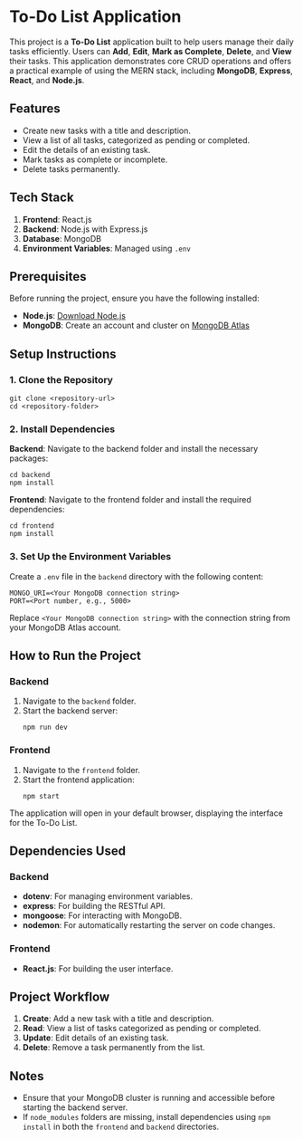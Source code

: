 <h1>To-Do List Application</h1>
  <p>
    This project is a <strong>To-Do List</strong> application built to help users manage their daily tasks efficiently. Users can 
    <strong>Add</strong>, <strong>Edit</strong>, <strong>Mark as Complete</strong>, <strong>Delete</strong>, and <strong>View</strong> their tasks. 
    This application demonstrates core CRUD operations and offers a practical example of using the MERN stack, including 
    <strong>MongoDB</strong>, <strong>Express</strong>, <strong>React</strong>, and <strong>Node.js</strong>.
  </p>

  <h2>Features</h2>
  <ul>
    <li>Create new tasks with a title and description.</li>
    <li>View a list of all tasks, categorized as pending or completed.</li>
    <li>Edit the details of an existing task.</li>
    <li>Mark tasks as complete or incomplete.</li>
    <li>Delete tasks permanently.</li>
  </ul>

  <h2>Tech Stack</h2>
  <ol>
    <li><strong>Frontend</strong>: React.js</li>
    <li><strong>Backend</strong>: Node.js with Express.js</li>
    <li><strong>Database</strong>: MongoDB</li>
    <li><strong>Environment Variables</strong>: Managed using <code>.env</code></li>
  </ol>

  <h2>Prerequisites</h2>
  <p>
    Before running the project, ensure you have the following installed:
  </p>
  <ul>
    <li><strong>Node.js</strong>: <a href="https://nodejs.org/">Download Node.js</a></li>
    <li><strong>MongoDB</strong>: Create an account and cluster on <a href="https://www.mongodb.com/cloud/atlas">MongoDB Atlas</a></li>
  </ul>

  <h2>Setup Instructions</h2>
  <h3>1. Clone the Repository</h3>
  <pre><code>git clone &lt;repository-url&gt;
cd &lt;repository-folder&gt;</code></pre>

  <h3>2. Install Dependencies</h3>
  <p><strong>Backend</strong>: Navigate to the backend folder and install the necessary packages:</p>
  <pre><code>cd backend
npm install</code></pre>

  <p><strong>Frontend</strong>: Navigate to the frontend folder and install the required dependencies:</p>
  <pre><code>cd frontend
npm install</code></pre>

  <h3>3. Set Up the Environment Variables</h3>
  <p>Create a <code>.env</code> file in the <code>backend</code> directory with the following content:</p>
  <pre><code>MONGO_URI=&lt;Your MongoDB connection string&gt;
PORT=&lt;Port number, e.g., 5000&gt;</code></pre>
  <p>
    Replace <code>&lt;Your MongoDB connection string&gt;</code> with the connection string from your MongoDB Atlas account.
  </p>

  <h2>How to Run the Project</h2>
  <h3>Backend</h3>
  <ol>
    <li>Navigate to the <code>backend</code> folder.</li>
    <li>Start the backend server:
      <pre><code>npm run dev</code></pre>
    </li>
  </ol>

  <h3>Frontend</h3>
  <ol>
    <li>Navigate to the <code>frontend</code> folder.</li>
    <li>Start the frontend application:
      <pre><code>npm start</code></pre>
    </li>
  </ol>
  <p>
    The application will open in your default browser, displaying the interface for the To-Do List.
  </p>

  <h2>Dependencies Used</h2>
  <h3>Backend</h3>
  <ul>
    <li><strong>dotenv</strong>: For managing environment variables.</li>
    <li><strong>express</strong>: For building the RESTful API.</li>
    <li><strong>mongoose</strong>: For interacting with MongoDB.</li>
    <li><strong>nodemon</strong>: For automatically restarting the server on code changes.</li>
  </ul>
  <h3>Frontend</h3>
  <ul>
    <li><strong>React.js</strong>: For building the user interface.</li>
  </ul>

  <h2>Project Workflow</h2>
  <ol>
    <li><strong>Create</strong>: Add a new task with a title and description.</li>
    <li><strong>Read</strong>: View a list of tasks categorized as pending or completed.</li>
    <li><strong>Update</strong>: Edit details of an existing task.</li>
    <li><strong>Delete</strong>: Remove a task permanently from the list.</li>
  </ol>

  <h2>Notes</h2>
  <ul>
    <li>Ensure that your MongoDB cluster is running and accessible before starting the backend server.</li>
    <li>If <code>node_modules</code> folders are missing, install dependencies using <code>npm install</code> in both the
      <code>frontend</code> and <code>backend</code> directories.</li>
  </ul>

